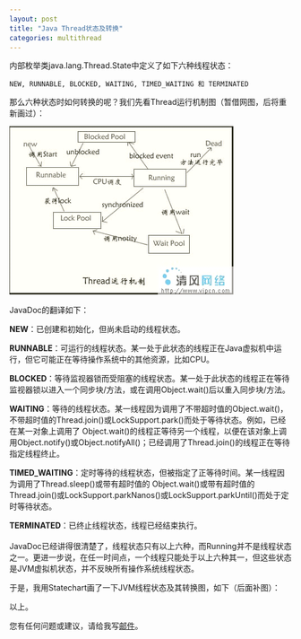 ```yaml
---
layout: post
title: "Java Thread状态及转换"
categories: multithread
---
```


内部枚举类java.lang.Thread.State中定义了如下六种线程状态：

	NEW, RUNNABLE, BLOCKED, WAITING, TIMED_WAITING 和 TERMINATED

那么六种状态时如何转换的呢？我们先看Thread运行机制图（暂借网图，后将重新画过）：

![示例](/images/ThreadMechanism.jpg)

JavaDoc的翻译如下：

**NEW**：已创建和初始化，但尚未启动的线程状态。 

**RUNNABLE**：可运行的线程状态。某一处于此状态的线程正在Java虚拟机中运行，但它可能正在等待操作系统中的其他资源，比如CPU。 

**BLOCKED**：等待监视器锁而受阻塞的线程状态。某一处于此状态的线程正在等待监视器锁以进入一个同步块/方法，或在调用Object.wait()后以重入同步块/方法。

**WAITING**：等待的线程状态。某一线程因为调用了不带超时值的Object.wait()，不带超时值的Thread.join()或LockSupport.park()而处于等待状态。例如，已经在某一对象上调用了 Object.wait()的线程正等待另一个线程，以便在该对象上调用Object.notify()或Object.notifyAll()；已经调用了Thread.join()的线程正在等待指定线程终止。 

**TIMED_WAITING**：定时等待的线程状态，但被指定了正等待时间。某一线程因为调用了Thread.sleep()或带有超时值的 Object.wait()或带有超时值的 Thread.join()或LockSupport.parkNanos()或LockSupport.parkUntil()而处于定时等待状态。

**TERMINATED**：已终止线程状态，线程已经结束执行。 
<br/>
<br/>
JavaDoc已经讲得很清楚了，线程状态只有以上六种，而Running并不是线程状态之一。更进一步说，在任一时间点，一个线程只能处于以上六种其一，但这些状态是JVM虚拟机状态，并不反映所有操作系统线程状态。 

于是，我用Statechart画了一下JVM线程状态及其转换图，如下（后面补图）：

以上。

您有任何问题或建议，请给我写[邮件](mailto:yinwer81@gmail.com)。


